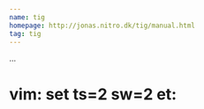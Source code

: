 ```yaml
---
name: tig
homepage: http://jonas.nitro.dk/tig/manual.html
tag: tig
---
```

...
# vim: set ts=2 sw=2 et:
